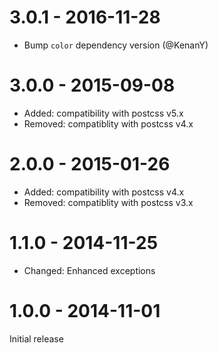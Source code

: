 # 3.0.1 - 2016-11-28

- Bump `color` dependency version
(@KenanY)

# 3.0.0 - 2015-09-08

- Added: compatibility with postcss v5.x
- Removed: compatiblity with postcss v4.x

# 2.0.0 - 2015-01-26

- Added: compatibility with postcss v4.x
- Removed: compatiblity with postcss v3.x

# 1.1.0 - 2014-11-25

- Changed: Enhanced exceptions

# 1.0.0 - 2014-11-01

Initial release
